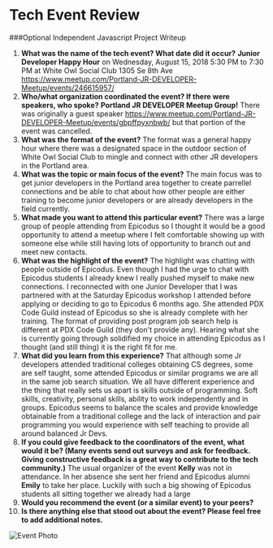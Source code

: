 # Tech Event Review
###Optional Independent Javascript Project Writeup

1. **What was the name of the tech event? What date did it occur?** **Junior Developer Happy Hour** on Wednesday, August 15, 2018
5:30 PM to 7:30 PM at White Owl Social Club 1305 Se 8th Ave https://www.meetup.com/Portland-JR-DEVELOPER-Meetup/events/246615957/
2. **Who/what organization coordinated the event? If there were speakers, who spoke?** **Portland JR DEVELOPER Meetup Group!** There was originally a guest speaker https://www.meetup.com/Portland-JR-DEVELOPER-Meetup/events/gbpffpyxnbwb/ but that portion of the event was cancelled.
3. **What was the format of the event?** The format was a general happy hour where there was a designated space in the outdoor section of White Owl Social Club to mingle and connect with other JR developers in the Portland area.
4. **What was the topic or main focus of the event?** The main focus was to get junior developers in the Portland area together to create parrellel connections and be able to chat about how other people are either training to become junior developers or are already developers in the field currently.
5. **What made you want to attend this particular event?** There was a large group of people attending from Epicodus so I thought it would be a good opportunity to attend a meetup where I felt comfortable showing up with someone else while still having lots of opportunity to branch out and meet new contacts. 
6. **What was the highlight of the event?** The highlight was chatting with people outside of Epicodus. Even though I had the urge to chat with Epicodus students I already knew I really pushed myself to make new connections. I reconnected with one Junior Developer that I was partnered with at the Saturday Epicodus workshop I attended before applying or deciding to go to Epicodus 6 months ago. She attended PDX Code Guild instead of Epicodus so she is already complete with her training. The format of providing post program job search help is different at PDX Code Guild (they don't provide any). Hearing what she is currently going through solidified my choice in attending Epicodus as I thought (and still thing) it is the right fit for me.
7. **What did you learn from this experience?** That although some Jr developers attended traditional colleges obtaining CS degrees, some are self taught, some attended Epicodus or similar programs we are all in the same job search situation. We all have different experience and the thing that really sets us apart is skills outside of programming. Soft skills, creativity, personal skills, ability to work independently and in groups. Epicodus seems to balance the scales and provide knowledge obtainable from a traditional college and the lack of interaction and pair programming you would experience with self teaching to provide all around balanced Jr Devs.
8. **If you could give feedback to the coordinators of the event, what would it be? (Many events send out surveys and ask for feedback. Giving constructive feedback is a great way to contribute to the tech community.)** The usual organizer of the event **Kelly** was not in attendance. In her absence she sent her friend and Epicodus alumni **Emily** to take her place. Luckily with such a big showing of Epicodus students all sitting together we already had a large 
9. **Would you recommend the event (or a similar event) to your peers?**
10. **Is there anything else that stood out about the event? Please feel free to add additional notes.**

![Event Photo](https://secure.meetupstatic.com/photos/event/6/3/5/9/highres_473785433.jpeg "Junior Developer Meetup")
